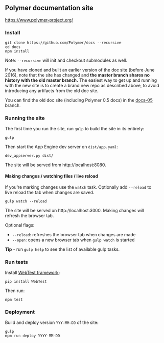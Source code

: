 ## Polymer documentation site

https://www.polymer-project.org/

### Install

    git clone https://github.com/Polymer/docs --recursive
    cd docs
    npm install

Note: `--recursive` will init and checkout submodules as well.

If you have cloned and built an earlier version of the doc site (before June 2016), note
that the site has changed and **the master branch shares no history with the old master 
branch.** The easiest way to get up and running with the new site is to create a brand new
repo as described above, to avoid introducing any artifacts from the old doc site. 

You can find the old doc site (including Polymer 0.5 docs) in the
[docs-05](https://github.com/Polymer/docs/tree/docs-05) branch.

### Running the site

The first time you run the site, run `gulp` to build the site in its entirety:

    gulp

Then start the App Engine dev server on `dist/app.yaml`:

    dev_appserver.py dist/

The site will be served from http://localhost:8080.

#### Making changes / watching files / live reload

If you're marking changes use the `watch` task. Optionally add `--reload` to live
reload the tab when changes are saved.

    gulp watch --reload

The site will be served on http://localhost:3000. Making changes will refresh
the browser tab.

Optional flags:

- `--reload`: refreshes the browser tab when changes are made
- `--open`: opens a new browser tab when `gulp watch` is started

**Tip** - run `gulp help` to see the list of available gulp tasks.

### Run tests

Install [WebTest framework](http://webtest.pythonpaste.org/en/latest/):

    pip install WebTest

Then run:

    npm test

### Deployment

Build and deploy version `YYY-MM-DD` of the site: 

    gulp
    npm run deploy YYYY-MM-DD
